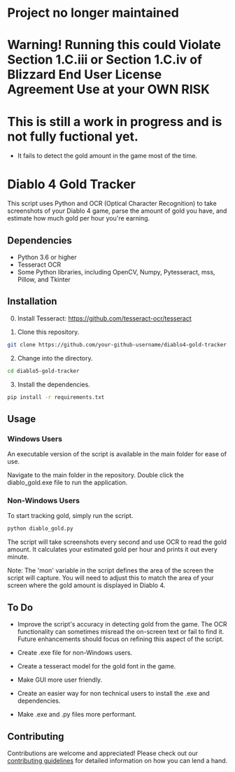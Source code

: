 # Project no longer maintained


# Warning! Running this could Violate Section 1.C.iii or Section 1.C.iv of Blizzard End User License Agreement Use at your OWN RISK
# This is still a work in progress and is not fully fuctional yet.
- It fails to detect the gold amount in the game most of the time.

# Diablo 4 Gold Tracker

This script uses Python and OCR (Optical Character Recognition) to take screenshots of your Diablo 4 game, parse the amount of gold you have, and estimate how much gold per hour you're earning.

## Dependencies

- Python 3.6 or higher
- Tesseract OCR
- Some Python libraries, including OpenCV, Numpy, Pytesseract, mss, Pillow, and Tkinter

## Installation

0. Install Tesseract: https://github.com/tesseract-ocr/tesseract

1. Clone this repository.

```bash
git clone https://github.com/your-github-username/diablo4-gold-tracker.git
```

2. Change into the directory.

```bash
cd diablo5-gold-tracker
```

3. Install the dependencies.

```bash
pip install -r requirements.txt
```


## Usage

### Windows Users

An executable version of the script is available in the main folder for ease of use.

Navigate to the main folder in the repository.
Double click the diablo_gold.exe file to run the application.

### Non-Windows Users

To start tracking gold, simply run the script.

```bash
python diablo_gold.py
```

The script will take screenshots every second and use OCR to read the gold amount. It calculates your estimated gold per hour and prints it out every minute.

Note: The 'mon' variable in the script defines the area of the screen the script will capture. You will need to adjust this to match the area of your screen where the gold amount is displayed in Diablo 4.

## To Do

- Improve the script's accuracy in detecting gold from the game. The OCR functionality can sometimes misread the on-screen text or fail to find it. Future enhancements should focus on refining this aspect of the script.

- Create .exe file for non-Windows users.

- Create a tesseract model for the gold font in the game.

- Make GUI more user friendly.

- Create an easier way for non technical users to install the .exe and dependencies.

- Make .exe and .py files more performant.


## Contributing

Contributions are welcome and appreciated! Please check out our [contributing guidelines](./CONTRIBUTING.md) for detailed information on how you can lend a hand.

